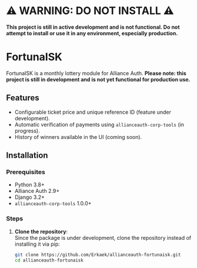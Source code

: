 # ⚠️ WARNING: DO NOT INSTALL ⚠️

**This project is still in active development and is not functional. Do not attempt to install or use it in any environment, especially production.**

# FortunaISK

FortunaISK is a monthly lottery module for Alliance Auth. **Please note: this project is still in development and is not yet functional for production use.**

## Features

- Configurable ticket price and unique reference ID (feature under development).
- Automatic verification of payments using `allianceauth-corp-tools` (in progress).
- History of winners available in the UI (coming soon).

## Installation

### Prerequisites

- Python 3.8+
- Alliance Auth 2.9+
- Django 3.2+
- `allianceauth-corp-tools` 1.0.0+

### Steps

1. **Clone the repository**:\
   Since the package is under development, clone the repository instead of installing it via pip:

   ```bash
   git clone https://github.com/Erkaek/allianceauth-fortunaisk.git
   cd allianceauth-fortunaisk
   ```
